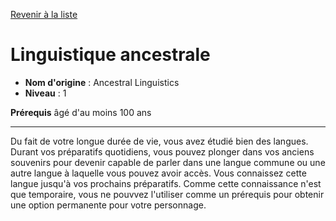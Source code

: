 [Revenir à la liste](..)

# Linguistique ancestrale

 * **Nom d'origine** : Ancestral Linguistics
 * **Niveau** : 1


<p><strong>Prérequis</strong> âgé d'au moins 100 ans</p>
<hr>
<p>Du fait de votre longue durée de vie, vous avez étudié bien des langues. Durant vos préparatifs quotidiens, vous pouvez plonger dans vos anciens souvenirs pour devenir capable de parler dans une langue commune ou une autre langue à laquelle vous pouvez avoir accès. Vous connaissez cette langue jusqu'à vos prochains préparatifs. Comme cette connaissance n'est que temporaire, vous ne pouvvez l'utiliser comme un prérequis pour obtenir une option permanente pour votre personnage.</p>